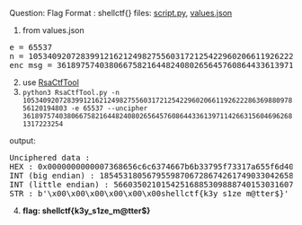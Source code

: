 Question: Flag Format : shellctf{}
files: [script.py](script.py), [values.json](values.json)

1) from values.json
<pre>e = 65537
n = 105340920728399121621249827556031721254229602066119262228636988097856120194803
enc_msg = 36189757403806675821644824080265645760864433613971142663156046962681317223254
</pre>

2) use [RsaCtfTool](https://github.com/Ganapati/RsaCtfTool)
3) `python3 RsaCtfTool.py -n 105340920728399121621249827556031721254229602066119262228636988097856120194803 -e 65537 --uncipher 36189757403806675821644824080265645760864433613971142663156046962681317223254`

output:
<pre>
Unciphered data :
HEX : 0x0000000000007368656c6c6374667b6b33795f73317a655f6d4074746572247d
INT (big endian) : 185453180567955987067286742617490330426585681406450523077485693
INT (little endian) : 56603502101542516885309888740153031607828169274635448325113252619392540213248
STR : b'\x00\x00\x00\x00\x00\x00shellctf{k3y_s1ze_m@tter$}'
</pre>
4) **flag: shellctf{k3y_s1ze_m@tter$}**
